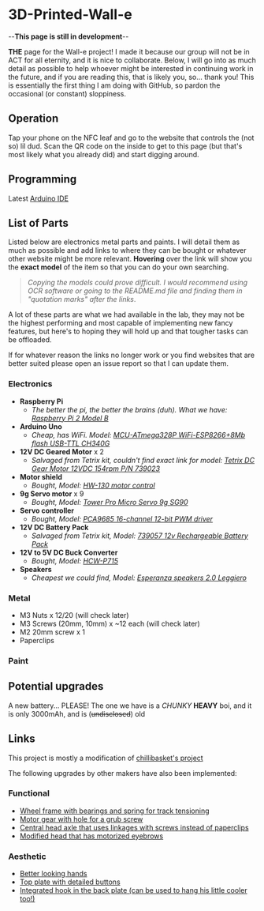 # 3D-Printed-Wall-e

--**This page is still in development**--

**THE** page for the Wall-e project! I made it because our group will not be in ACT for all eternity, and it is nice to collaborate.
Below, I will go into as much detail as possible to help whoever might be interested in continuing work in the future, and if you are reading this, that is likely you, so... thank you!
This is essentially the first thing I am doing with GitHub, so pardon the occasional (or constant) sloppiness.

## Operation

Tap your phone on the NFC leaf and go to the website that controls the (not so) lil dud. Scan the QR code on the inside to get to this page (but that's most likely what you already did) and start digging around.

## Programming

Latest [Arduino IDE](https://www.arduino.cc/en/software "arduino.cc/software")

## List of Parts

Listed below are electronics metal parts and paints. I will detail them as much as possible and add links to where they can be bought or whatever other website might be more relevant. **Hovering** over the link will show you the **exact model** of the item so that you can do your own searching.

> _Copying the models could prove difficult. I would recommend using OCR software or going to the README.md file and finding them in "quotation marks" after the links_.

A lot of these parts are what we had available in the lab, they may not be the highest performing and most capable of implementing new fancy features, but here's to hoping they will hold up and that tougher tasks can be offloaded.

If for whatever reason the links no longer work or you find websites that are better suited please open an issue report so that I can update them.

### Electronics

- **Raspberry Pi**
  - _The better the pi, the better the brains (duh). What we have: [Raspberry Pi 2 Model B](https://www.raspberrypi.com/products/raspberry-pi-2-model-b/ "Raspberry Pi 2 Model B")_
- **Arduino Uno**
  - _Cheap, has WiFi. Model: [MCU-ATmega328P WiFi-ESP8266+8Mb flash USB-TTL CH340G](https://medium.com/@oviraj71/uno-wifi-r3-atmega328p-esp8266-8mb-flash-usb-ttl-ch340g-micro-usb-d029614e803f "MCU-ATmega328P WiFi-ESP8266+8Mb flash USB-TTL CH340G")_
- **12V DC Geared Motor** x 2
  - _Salvaged from Tetrix kit, couldn't find exact link for model: [Tetrix DC Gear Motor 12VDC 154rpm P/N 739023](https://www.robot-advance.com/EN/art-tetrix-max-dc-motor-39530-1239.htm "Tetrix DC Gear Motor 12VDC 154rpm P/N 739023")_
- **Motor shield**
  - _Bought, Model: [HW-130 motor control](https://lastminuteengineers.com/l293d-motor-driver-shield-arduino-tutorial/ "HW-130 motor control")_
- **9g Servo motor** x 9
  - _Bought, Model: [Tower Pro Micro Servo 9g SG90](https://www.towerpro.com.tw/product/sg90-7/ "Tower Pro Micro Servo 9g SG90")_
- **Servo controller**
  - _Bought, Model: [PCA9685 16-channel 12-bit PWM driver](https://grobotronics.com/16-channel-12-bit-pwm-servo-driver-pca9685.html?sl=en "PCA9685 16-channel 12-bit PWM driver")_
- **12V DC Battery Pack**
  - _Salvaged from Tetrix kit, Model: [739057 12v Rechargeable Battery Pack](https://www.pitsco.com/TETRIX-12-Volt-Rechargeable-NiMH-Battery-Pack "739057 12v Rechargeable Battery Pack")_
- **12V to 5V DC Buck Converter**
  - _Bought, Model: [HCW-P715](https://www.websrl.com/en/electronics/electronic-boards/12-24v-to-5v-5a-voltage-conversion-step-down-power-supply-module/ "HCW-P715")_
- **Speakers**
  - _Cheapest we could find, Model: [Esperanza speakers 2.0 Leggiero](https://esperanza.pl/listaProduktow.php?dbFin=EP111&szukaj=Szukaj&kat=0&idz= "Esperanza speakers 2.0 Leggiero")_

### Metal

- M3 Nuts x 12/20 (will check later)
- M3 Screws (20mm, 10mm) x ~12 each (will check later)
- M2 20mm screw x 1
- Paperclips

### Paint

## Potential upgrades

A new battery... PLEASE! The one we have is a _CHUNKY_ **HEAVY** boi, and it is only 3000mAh, and is (~~undisclosed~~) old

## Links

This project is mostly a modification of [chillibasket's project](https://wired.chillibasket.com/3d-printed-wall-e/ "wired.chillibasket.com")

The following upgrades by other makers have also been implemented:

### Functional

- [Wheel frame with bearings and spring for track tensioning](https://www.thingiverse.com/thing:4832742 "thingiverse.com")
- [Motor gear with hole for a grub screw](https://www.thingiverse.com/thing:4932959 "thingiverse.com")
- [Central head axle that uses linkages with screws instead of paperclips](https://www.thingiverse.com/thing:4707426 "thingiverse.com")
- [Modified head that has motorized eyebrows](https://www.thingiverse.com/thing:5420196 "thingiverse.com")

### Aesthetic

- [Better looking hands](https://www.thingiverse.com/thing:5391045 "thingiverse.com")
- [Top plate with detailed buttons](https://www.thingiverse.com/thing:5223648 "thingiverse.com")
- [Integrated hook in the back plate (can be used to hang his little cooler too!)](https://www.thingiverse.com/thing:4148244 "thingiverse.com")
